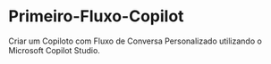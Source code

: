 # Primeiro-Fluxo-Copilot
Criar um Copiloto com Fluxo de Conversa Personalizado utilizando o Microsoft Copilot Studio.
